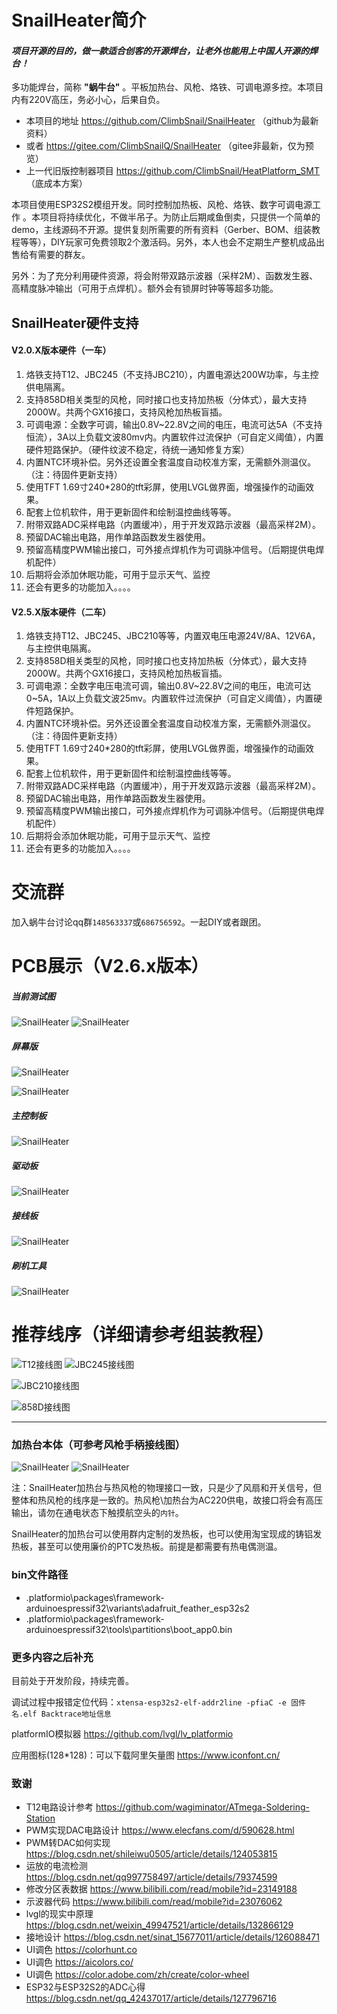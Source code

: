 # SnailHeater简介

#### _项目开源的目的，做一款适合创客的开源焊台，让老外也能用上中国人开源的焊台！_

多功能焊台，简称 __"蜗牛台"__ 。平板加热台、风枪、烙铁、可调电源多控。本项目内有220V高压，务必小心，后果自负。

* 本项目的地址 https://github.com/ClimbSnail/SnailHeater （github为最新资料）
* 或者 https://gitee.com/ClimbSnailQ/SnailHeater （gitee非最新，仅为预览）
* 上一代旧版控制器项目 https://github.com/ClimbSnail/HeatPlatform_SMT （底成本方案）

本项目使用ESP32S2模组开发。同时控制加热板、风枪、烙铁、数字可调电源工作 。本项目将持续优化，不做半吊子。为防止后期咸鱼倒卖，只提供一个简单的demo，主线源码不开源。提供复刻所需要的所有资料（Gerber、BOM、组装教程等等），DIY玩家可免费领取2个激活码。另外，本人也会不定期生产整机成品出售给有需要的群友。

另外：为了充分利用硬件资源，将会附带双路示波器（采样2M）、函数发生器、高精度脉冲输出（可用于点焊机）。额外会有锁屏时钟等等超多功能。

## SnailHeater硬件支持
#### V2.0.X版本硬件（一车）
1. 烙铁支持T12、JBC245（不支持JBC210），内置电源达200W功率，与主控供电隔离。
2. 支持858D相关类型的风枪，同时接口也支持加热板（分体式），最大支持2000W。共两个GX16接口，支持风枪加热板盲插。
3. 可调电源：全数字可调，输出0.8V~22.8V之间的电压，电流可达5A（不支持恒流），3A以上负载文波80mv内。内置软件过流保护（可自定义阈值），内置硬件短路保护。（硬件纹波不稳定，待统一通知修复方案）
4. 内置NTC环境补偿。另外还设置全套温度自动校准方案，无需额外测温仪。（注：待固件更新支持）
5. 使用TFT 1.69寸240*280的tft彩屏，使用LVGL做界面，增强操作的动画效果。
6. 配套上位机软件，用于更新固件和绘制温控曲线等等。
7. 附带双路ADC采样电路（内置缓冲），用于开发双路示波器（最高采样2M）。
8. 预留DAC输出电路，用作单路函数发生器使用。
9. 预留高精度PWM输出接口，可外接点焊机作为可调脉冲信号。（后期提供电焊机配件）
10. 后期将会添加休眠功能，可用于显示天气、监控
11. 还会有更多的功能加入。。。。

#### V2.5.X版本硬件（二车）
1. 烙铁支持T12、JBC245、JBC210等等，内置双电压电源24V/8A、12V6A，与主控供电隔离。
2. 支持858D相关类型的风枪，同时接口也支持加热板（分体式），最大支持2000W。共两个GX16接口，支持风枪加热板盲插。
3. 可调电源：全数字电压电流可调，输出0.8V~22.8V之间的电压，电流可达0~5A，1A以上负载文波25mv。内置软件过流保护（可自定义阈值），内置硬件短路保护。
4. 内置NTC环境补偿。另外还设置全套温度自动校准方案，无需额外测温仪。（注：待固件更新支持）
5. 使用TFT 1.69寸240*280的tft彩屏，使用LVGL做界面，增强操作的动画效果。
6. 配套上位机软件，用于更新固件和绘制温控曲线等等。
7. 附带双路ADC采样电路（内置缓冲），用于开发双路示波器（最高采样2M）。
8. 预留DAC输出电路，用作单路函数发生器使用。
9. 预留高精度PWM输出接口，可外接点焊机作为可调脉冲信号。（后期提供电焊机配件）
10. 后期将会添加休眠功能，可用于显示天气、监控
11. 还会有更多的功能加入。。。。

# 交流群
加入蜗牛台讨论qq群`148563337`或`686756592`。一起DIY或者跟团。

# PCB展示（V2.6.x版本）
##### 当前测试图
![SnailHeater](Images/SnailHeater镂空.png)
![SnailHeater](Images/主机成品2.jpg)

##### 屏幕版
![SnailHeater](Images/屏幕版正面.jpg)

![SnailHeater](Images/屏幕版和接线板接线1.jpg)

##### 主控制板
![SnailHeater](Images/核心板反面渲染图.png)

##### 驱动板
![SnailHeater](Images/驱动板正面.jpg)

##### 接线板
![SnailHeater](Images/拓展板反面渲染图（组装最后才焊航空头）.png)

##### 刷机工具
![SnailHeater](Images/配套刷机工具.png)

# 推荐线序（详细请参考组装教程）

![T12接线图](Images/T12接线图.png)
![JBC245接线图](Images/JBC245接线图.png)

![JBC210接线图](Images/JBC210接线图.png)

![858D接线图](Images/858D接线图.png)

***

### 加热台本体（可参考风枪手柄接线图）
![SnailHeater](Images/加热板正面.jpg)
![SnailHeater](Images/加热板背面.jpg)

注：SnailHeater加热台与热风枪的物理接口一致，只是少了风扇和开关信号，但整体和热风枪的线序是一致的。热风枪\加热台为AC220供电，故接口将会有高压输出，请勿在通电状态下触摸航空头的`内针`。

SnailHeater的加热台可以使用群内定制的发热板，也可以使用淘宝现成的铸铝发热板，甚至可以使用廉价的PTC发热板。前提是都需要有热电偶测温。

### bin文件路径
* .platformio\packages\framework-arduinoespressif32\variants\adafruit_feather_esp32s2
* .platformio\packages\framework-arduinoespressif32\tools\partitions\boot_app0.bin

### 更多内容之后补充
目前处于开发阶段，持续完善。

调试过程中报错定位代码：`xtensa-esp32s2-elf-addr2line -pfiaC -e 固件名.elf Backtrace地址信息`

platformIO模拟器 https://github.com/lvgl/lv_platformio

应用图标(128*128)：可以下载阿里矢量图 https://www.iconfont.cn/



### 致谢
* T12电路设计参考 https://github.com/wagiminator/ATmega-Soldering-Station
* PWM实现DAC电路设计 https://www.elecfans.com/d/590628.html
* PWM转DAC如何实现 https://blog.csdn.net/shileiwu0505/article/details/124053815
* 运放的电流检测 https://blog.csdn.net/qq997758497/article/details/79374599
* 修改分区表数据 https://www.bilibili.com/read/mobile?id=23149188
* 示波器代码 https://www.bilibili.com/read/mobile?id=23076062
* lvgl的现实中原理 https://blog.csdn.net/weixin_49947521/article/details/132866129
* 接地设计 https://blog.csdn.net/sinat_15677011/article/details/126088471
* UI调色 https://colorhunt.co
* UI调色 https://aicolors.co/
* UI调色 https://color.adobe.com/zh/create/color-wheel
* ESP32与ESP32S2的ADC心得 https://blog.csdn.net/qq_42437017/article/details/127796716